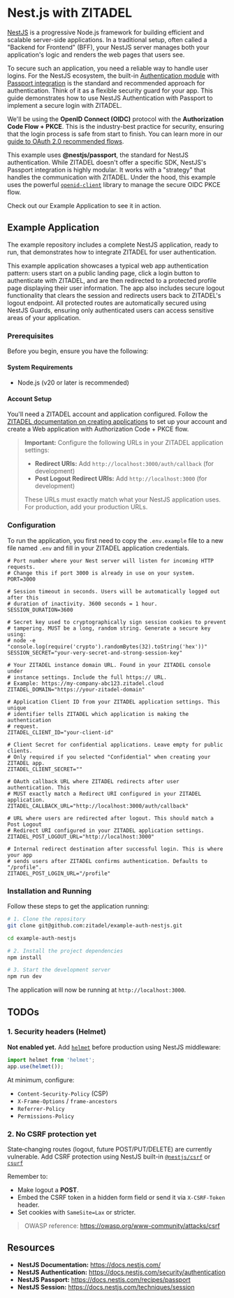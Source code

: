 # Nest.js with ZITADEL

[NestJS](https://nestjs.com/) is a progressive Node.js framework for building efficient and scalable server-side applications. In a traditional setup, often called a "Backend for Frontend" (BFF), your NestJS server manages both your application's logic and renders the web pages that users see.

To secure such an application, you need a reliable way to handle user logins. For the NestJS ecosystem, the built-in [Authentication module](https://docs.nestjs.com/security/authentication) with [Passport integration](https://docs.nestjs.com/recipes/passport) is the standard and recommended approach for authentication. Think of it as a flexible security guard for your app. This guide demonstrates how to use NestJS Authentication with Passport to implement a secure login with ZITADEL.

We'll be using the **OpenID Connect (OIDC)** protocol with the **Authorization Code Flow + PKCE**. This is the industry-best practice for security, ensuring that the login process is safe from start to finish. You can learn more in our [guide to OAuth 2.0 recommended flows](https://zitadel.com/docs/guides/integrate/login/oidc/oauth-recommended-flows).

This example uses **@nestjs/passport**, the standard for NestJS authentication. While ZITADEL doesn't offer a specific SDK, NestJS's Passport integration is highly modular. It works with a "strategy" that handles the communication with ZITADEL. Under the hood, this example uses the powerful [`openid-client`](https://github.com/panva/node-openid-client) library to manage the secure OIDC PKCE flow.

Check out our Example Application to see it in action.

## Example Application

The example repository includes a complete NestJS application, ready to run, that demonstrates how to integrate ZITADEL for user authentication.

This example application showcases a typical web app authentication pattern: users start on a public landing page, click a login button to authenticate with ZITADEL, and are then redirected to a protected profile page displaying their user information. The app also includes secure logout functionality that clears the session and redirects users back to ZITADEL's logout endpoint. All protected routes are automatically secured using NestJS Guards, ensuring only authenticated users can access sensitive areas of your application.

### Prerequisites

Before you begin, ensure you have the following:

#### System Requirements

- Node.js (v20 or later is recommended)

#### Account Setup

You'll need a ZITADEL account and application configured. Follow the [ZITADEL documentation on creating applications](https://zitadel.com/docs/guides/integrate/login/oidc/web-app) to set up your account and create a Web application with Authorization Code + PKCE flow.

> **Important:** Configure the following URLs in your ZITADEL application settings:
>
> - **Redirect URIs:** Add `http://localhost:3000/auth/callback` (for development)
> - **Post Logout Redirect URIs:** Add `http://localhost:3000` (for development)
>
> These URLs must exactly match what your NestJS application uses. For production, add your production URLs.

### Configuration

To run the application, you first need to copy the `.env.example` file to a new file named `.env` and fill in your ZITADEL application credentials.

```dotenv
# Port number where your Nest server will listen for incoming HTTP requests.
# Change this if port 3000 is already in use on your system.
PORT=3000

# Session timeout in seconds. Users will be automatically logged out after this
# duration of inactivity. 3600 seconds = 1 hour.
SESSION_DURATION=3600

# Secret key used to cryptographically sign session cookies to prevent
# tampering. MUST be a long, random string. Generate a secure key using:
# node -e "console.log(require('crypto').randomBytes(32).toString('hex'))"
SESSION_SECRET="your-very-secret-and-strong-session-key"

# Your ZITADEL instance domain URL. Found in your ZITADEL console under
# instance settings. Include the full https:// URL.
# Example: https://my-company-abc123.zitadel.cloud
ZITADEL_DOMAIN="https://your-zitadel-domain"

# Application Client ID from your ZITADEL application settings. This unique
# identifier tells ZITADEL which application is making the authentication
# request.
ZITADEL_CLIENT_ID="your-client-id"

# Client Secret for confidential applications. Leave empty for public clients.
# Only required if you selected "Confidential" when creating your ZITADEL app.
ZITADEL_CLIENT_SECRET=""

# OAuth callback URL where ZITADEL redirects after user authentication. This
# MUST exactly match a Redirect URI configured in your ZITADEL application.
ZITADEL_CALLBACK_URL="http://localhost:3000/auth/callback"

# URL where users are redirected after logout. This should match a Post Logout
# Redirect URI configured in your ZITADEL application settings.
ZITADEL_POST_LOGOUT_URL="http://localhost:3000"

# Internal redirect destination after successful login. This is where your app
# sends users after ZITADEL confirms authentication. Defaults to "/profile".
ZITADEL_POST_LOGIN_URL="/profile"
```

### Installation and Running

Follow these steps to get the application running:

```bash
# 1. Clone the repository
git clone git@github.com:zitadel/example-auth-nestjs.git

cd example-auth-nestjs

# 2. Install the project dependencies
npm install

# 3. Start the development server
npm run dev
```

The application will now be running at `http://localhost:3000`.

## TODOs

### 1. Security headers (Helmet)

**Not enabled yet.** Add [`helmet`](https://www.npmjs.com/package/helmet) before production using NestJS middleware:

```typescript
import helmet from 'helmet';
app.use(helmet());
```

At minimum, configure:

- `Content-Security-Policy` (CSP)
- `X-Frame-Options` / `frame-ancestors`
- `Referrer-Policy`
- `Permissions-Policy`

### 2. No CSRF protection yet

State‑changing routes (logout, future POST/PUT/DELETE) are currently vulnerable.
Add CSRF protection using NestJS built-in [`@nestjs/csrf`](https://docs.nestjs.com/security/csrf) or [`csurf`](https://www.npmjs.com/package/csurf)

Remember to:

- Make logout a **POST**.
- Embed the CSRF token in a hidden form field or send it via `X-CSRF-Token` header.
- Set cookies with `SameSite=Lax` or stricter.

> OWASP reference: <https://owasp.org/www-community/attacks/csrf>

## Resources

- **NestJS Documentation:** <https://docs.nestjs.com/>
- **NestJS Authentication:** <https://docs.nestjs.com/security/authentication>
- **NestJS Passport:** <https://docs.nestjs.com/recipes/passport>
- **NestJS Session:** <https://docs.nestjs.com/techniques/session>
